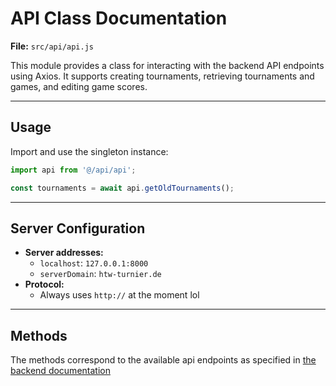 
# API Class Documentation

**File:** `src/api/api.js`

This module provides a class for interacting with the backend API endpoints using Axios. It supports creating tournaments, retrieving tournaments and games, and editing game scores.

---

## Usage

Import and use the singleton instance:

```js
import api from '@/api/api';

const tournaments = await api.getOldTournaments();
```

---

## Server Configuration

- **Server addresses:**  
  - `localhost`: `127.0.0.1:8000`
  - `serverDomain`: `htw-turnier.de`
- **Protocol:**  
  - Always uses `http://` at the moment lol

---

## Methods
The methods correspond to the available api endpoints as specified in [the backend documentation](https://github.com/franz-starke/TourneyLab/blob/main/src/backend/data/apidocumentation.md)
